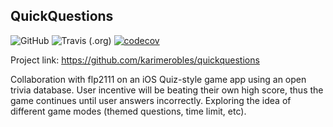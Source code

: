 ## QuickQuestions
![GitHub](https://img.shields.io/github/license/karimerobles/quickquestions)
![Travis (.org)](https://img.shields.io/travis/karimerobles/quickquestions)
[![codecov](https://codecov.io/gh/karimerobles/quickquestions/branch/master/graph/badge.svg?token=RF1QLASAI6)](undefined)

Project link: https://github.com/karimerobles/quickquestions

Collaboration with flp2111 on an iOS Quiz-style game app using an open trivia database. User incentive will be beating their own high score, thus the game continues until user answers incorrectly. Exploring the idea of different game modes (themed questions, time limit, etc). 
